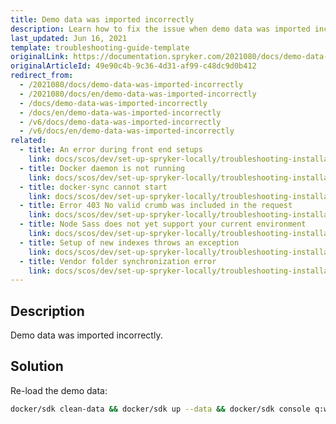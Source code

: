 ```yaml
---
title: Demo data was imported incorrectly
description: Learn how to fix the issue when demo data was imported incorrectly
last_updated: Jun 16, 2021
template: troubleshooting-guide-template
originalLink: https://documentation.spryker.com/2021080/docs/demo-data-was-imported-incorrectly
originalArticleId: 49e90c4b-9c36-4d31-af99-c48dc9d0b412
redirect_from:
  - /2021080/docs/demo-data-was-imported-incorrectly
  - /2021080/docs/en/demo-data-was-imported-incorrectly
  - /docs/demo-data-was-imported-incorrectly
  - /docs/en/demo-data-was-imported-incorrectly
  - /v6/docs/demo-data-was-imported-incorrectly
  - /v6/docs/en/demo-data-was-imported-incorrectly
related:
  - title: An error during front end setups
    link: docs/scos/dev/set-up-spryker-locally/troubleshooting-installation/an-error-during-front-end-setup.html
  - title: Docker daemon is not running
    link: docs/scos/dev/set-up-spryker-locally/troubleshooting-installation/docker-daemon-is-not-running.html
  - title: docker-sync cannot start
    link: docs/scos/dev/set-up-spryker-locally/troubleshooting-installation/docker-sync-cannot-start.html
  - title: Error 403 No valid crumb was included in the request
    link: docs/scos/dev/set-up-spryker-locally/troubleshooting-installation/error-403-no-valid-crumb-was-included-in-the-request.html
  - title: Node Sass does not yet support your current environment
    link: docs/scos/dev/set-up-spryker-locally/troubleshooting-installation/node-saas-does-not-yet-support-your-current-environment.html
  - title: Setup of new indexes throws an exception
    link: docs/scos/dev/set-up-spryker-locally/troubleshooting-installation/setup-of-new-indexes-throws-an-exception.html
  - title: Vendor folder synchronization error
    link: docs/scos/dev/set-up-spryker-locally/troubleshooting-installation/vendor-folder-synchronization-error.html
---
```


## Description

Demo data was imported incorrectly.

## Solution

Re-load the demo data:

```bash
docker/sdk clean-data && docker/sdk up --data && docker/sdk console q:w:s -v -s
```
